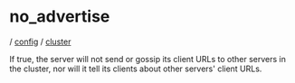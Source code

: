 # no_advertise

/ [config](reference/server-config/index.md) / [cluster](reference/server-config/config/cluster/index.md) 

If true, the server will not send or gossip its client URLs to other servers in the cluster, nor
will it tell its clients about other servers' client URLs.

